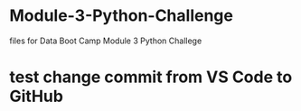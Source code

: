 # Module-3-Python-Challenge
files for Data Boot Camp Module 3 Python Challege

# test change commit from VS Code to GitHub